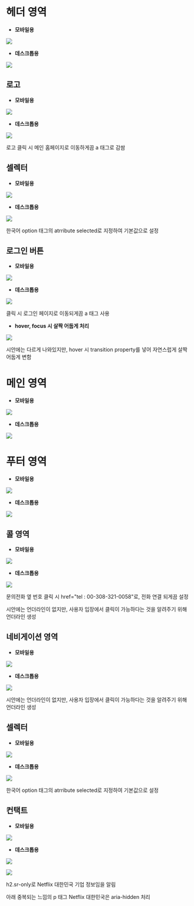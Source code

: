 # 헤더 영역

 - **모바일용**

![](https://github.com/bellori729/home-work/blob/main/mission-03/explain/header_ex1.PNG?raw=true)

  - **데스크톱용**

![](https://github.com/bellori729/home-work/blob/main/mission-03/explain/header_ex2.PNG?raw=true)

## 로고
 - **모바일용**

![](https://github.com/bellori729/home-work/blob/main/mission-03/explain/logo_ex2.PNG?raw=true)

 - **데스크톱용**

![](https://github.com/bellori729/home-work/blob/main/mission-03/explain/logo_ex1.PNG?raw=true)

로고 클릭 시 메인 홈페이지로 이동하게끔 a 태그로 감쌈

## 셀렉터
 - **모바일용**

![](https://github.com/bellori729/home-work/blob/main/mission-03/explain/selector_ex1.PNG?raw=true)

 - **데스크톱용**

![](https://github.com/bellori729/home-work/blob/main/mission-03/explain/selector_ex2.PNG?raw=true)

한국어 option 태그의 atrribute selected로 지정하여 기본값으로 설정

## 로그인 버튼
 - **모바일용**

![](https://github.com/bellori729/home-work/blob/main/mission-03/explain/loginButton_ex1.PNG?raw=true)

 - **데스크톱용**

![](https://github.com/bellori729/home-work/blob/main/mission-03/explain/loginButton_ex2.PNG?raw=true)

클릭 시 로그인 페이지로 이동되게끔 a 태그 사용

  - **hover, focus 시 살짝 어둡게 처리**

![](https://github.com/bellori729/home-work/blob/main/mission-03/explain/loginButton_ex3.PNG?raw=true)

시안에는 다르게 나와있지만, hover 시 transition property를 넣어 자연스럽게 살짝 어둡게 변함

# 메인 영역

 - **모바일용**

![](https://github.com/bellori729/home-work/blob/main/mission-03/explain/main_ex1.png?raw=true)

  - **데스크톱용**

![](https://github.com/bellori729/home-work/blob/main/mission-03/explain/main_ex2.png?raw=true)


# 푸터 영역

 - **모바일용**

![](https://github.com/bellori729/home-work/blob/main/mission-03/explain/footer_ex1.png?raw=true)

  - **데스크톱용**

![](https://github.com/bellori729/home-work/blob/main/mission-03/explain/footer_ex2.png?raw=true)

## 콜 영역

 - **모바일용**

![](https://github.com/bellori729/home-work/blob/main/mission-03/explain/call_ex1.png?raw=true?raw=true)

  - **데스크톱용**

![](https://github.com/bellori729/home-work/blob/main/mission-03/explain/call_ex2.png?raw=true)

문의전화 옆 번호 클릭 시 href="tel : 00-308-321-0058"로, 전화 연결 되게끔 설정

시안에는 언더라인이 없지만, 사용자 입장에서 클릭이 가능하다는 것을 알려주기 위해 언더라인 생성

## 네비게이션 영역

 - **모바일용**

![](https://github.com/bellori729/home-work/blob/main/mission-03/explain/nav_ex1.png?raw=true)

  - **데스크톱용**

![](https://github.com/bellori729/home-work/blob/main/mission-03/explain/nav_ex2.png?raw=true)

시안에는 언더라인이 없지만, 사용자 입장에서 클릭이 가능하다는 것을 알려주기 위해 언더라인 생성

## 셀렉터
 - **모바일용**

![](https://github.com/bellori729/home-work/blob/main/mission-03/explain/selector_ex1.PNG?raw=true)

 - **데스크톱용**

![](https://github.com/bellori729/home-work/blob/main/mission-03/explain/selector_ex2.PNG?raw=true)

한국어 option 태그의 atrribute selected로 지정하여 기본값으로 설정

## 컨택트
 - **모바일용**

![](https://github.com/bellori729/home-work/blob/main/mission-03/explain/contact_ex1.png?raw=true)

 - **데스크톱용**

![](https://github.com/bellori729/home-work/blob/main/mission-03/explain/contact_ex2.png?raw=true)

![](https://github.com/bellori729/home-work/blob/main/mission-03/explain/contact_ex3.PNG?raw=true)

h2.sr-only로 Netflix 대한민국 기업 정보임을 알림

아래 중복되는 느낌의 p 태그 Netflix 대한민국은 aria-hidden 처리